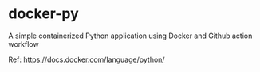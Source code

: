 # docker-py
A simple containerized Python application using Docker and Github action workflow


Ref: https://docs.docker.com/language/python/
